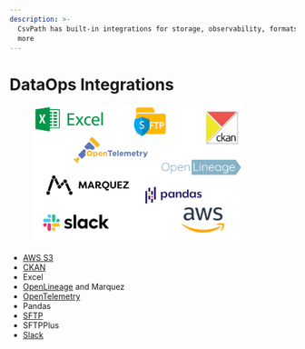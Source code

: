```yaml
---
description: >-
  CsvPath has built-in integrations for storage, observability, formats, and
  more
---
```


# DataOps Integrations

<figure><img src="../../.gitbook/assets/integration_logos (3).png" alt="" width="375"><figcaption></figcaption></figure>

* [AWS S3](../../topics/how-tos/csvpath-in-aws-lambda.md)
* [CKAN](getting-started-with-csvpath-+-ckan.md)
* Excel
* [OpenLineage](getting-started-with-csvpath-+-openlineage.md) and Marquez
* [OpenTelemetry](getting-started-with-csvpath-+-opentelemetry.md)
* Pandas
* [SFTP](../../topics/how-tos/sending-results-by-sftp.md)&#x20;
* SFTPPlus
* [Slack](../../topics/how-tos/setup-notifications-to-slack.md)
